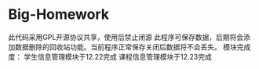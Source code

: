 # Big-Homework
此代码采用GPL开源协议共享，使用后禁止闭源
此程序可保存数据，后期将会添加数据删除的回收站功能。当前程序正常保存关闭后数据将不会丢失。
模块完成度：
学生信息管理模块于12.22完成
课程信息管理模块于12.23完成
